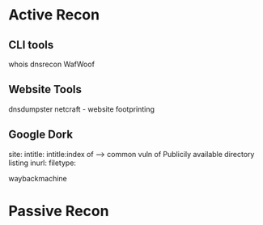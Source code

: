 # Active Recon
## CLI tools
whois 
dnsrecon
WafWoof

## Website Tools
dnsdumpster
netcraft - website footprinting

## Google Dork
site:
intitle:
intitle:index of --> common vuln of Publicily available directory listing
inurl:
filetype:
 
waybackmachine

# Passive Recon
